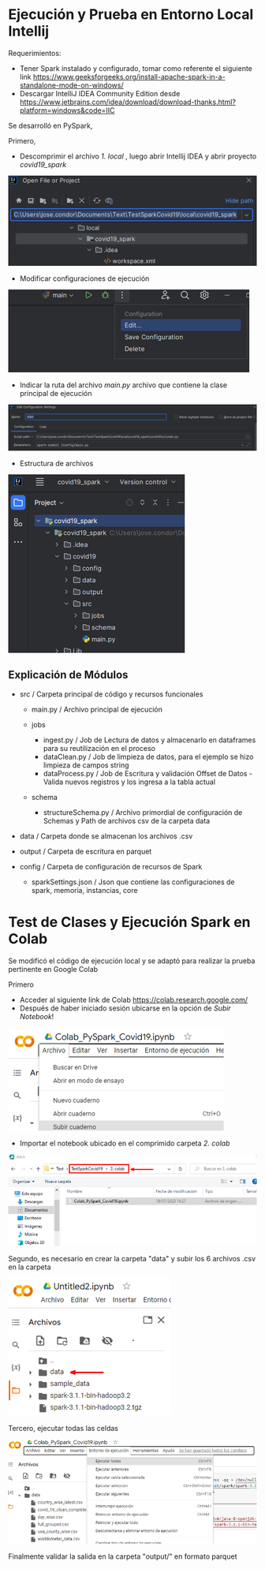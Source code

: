 # Ejecución y Prueba en Entorno Local Intellij 
Requerimientos:
- Tener Spark instalado y configurado, tomar como referente el siguiente link https://www.geeksforgeeks.org/install-apache-spark-in-a-standalone-mode-on-windows/
- Descargar IntelliJ IDEA Community Edition desde  https://www.jetbrains.com/idea/download/download-thanks.html?platform=windows&code=IIC

Se desarrolló en PySpark,

Primero, 
- Descomprimir el archivo *1. local* , luego abrir Intellij IDEA y abrir proyecto *covid19_spark* 

![Alt text](/img/image3.png)

- Modificar configuraciones de ejecución

![Alt text](/img/image-1.png)

- Indicar la ruta del archivo *main.py* archivo que contiene la clase principal de ejecución

![Alt text](/img/image-2.png)

- Estructura de archivos 

![Alt text](/img/image-3.png)

## Explicación de Módulos
- src                       / Carpeta principal de código y recursos funcionales
    - main.py               / Archivo principal de ejecución
    - jobs 
        - ingest.py         / Job de Lectura de datos y almacenarlo en dataframes para su reutilización en el proceso
        - dataClean.py      / Job de limpieza de datos, para el ejemplo se hizo limpieza de campos string
        - dataProcess.py    / Job de Escritura y validación Offset de Datos - Valida nuevos registros y los ingresa a la tabla actual
        
    - schema 
        - structureSchema.py / Archivo primordial de configuración de Schemas y Path de archivos csv de la carpeta data

- data                      / Carpeta donde se almacenan los archivos .csv
- output                    / Carpeta de escritura en parquet
- config                    / Carpeta de configuración de recursos de Spark
    - sparkSettings.json    / Json que contiene las configuraciones de spark, memoria, instancias, core


# Test de Clases y Ejecución Spark en Colab

Se modificó el código de ejecución local y se adaptó para realizar la prueba pertinente en Google Colab


Primero
- Acceder al siguiente link de Colab https://colab.research.google.com/
- Después de haber iniciado sesión ubicarse en la opción de *Subir Notebook*!

![Alt ts](/img/image.png)

- Importar el notebook ubicado en el comprimido carpeta *2. colab*

![Alt text](/img/image2.png)

Segundo, es necesario en crear la carpeta "data" y subir los 6 archivos .csv en la carpeta

![imimg.png](/img/img.png)

Tercero, ejecutar todas las celdas

![img_1.png](/img/img_1.png)

Finalmente validar la salida en la carpeta "output/" en formato parquet



